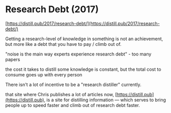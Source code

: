 # Research Debt (2017)

[https://distill.pub/2017/research-debt/](https://distill.pub/2017/research-debt/)

Getting a research-level of knowledge in something is not an achievement, but more like a debt that you have to pay / climb out of.

"noise is the main way experts experience research debt" - too many papers

the cost it takes to distill some knowledge is constant, but the total cost to consume goes up with every person

There isn't a lot of incentive to be a "research distiller" currently. 

that site where Chris publishes a lot of articles now, [https://distill.pub](https://distill.pub), is a site for distilling information — which serves to bring people up to speed faster and climb out of research debt faster.